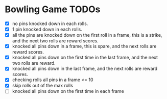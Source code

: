 # Bowling Game TODOs


- [x] no pins knocked down in each rolls.
- [x] 1 pin knocked down in each rolls. 
- [x] all the pins are knocked down on the first roll in a frame, this is a strike, and the next two rolls are reward scores.
- [x] knocked all pins down in a frame, this is spare, and the next rolls are reward scores.
- [x] knocked all pins down on the first time in the last frame, and the next two rolls are reward.
- [x] knocked all pins down in the last frame, and the next rolls are reward scores.
- [x] checking rolls all pins in a frame <= 10   
- [x] skip rolls out of the max rolls
- [ ] knocked all pins down on the first time in each frame